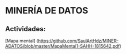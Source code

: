 # MINERÍA DE DATOS
## Actividades: 
[Mapa mental] (https://github.com/SaulArtHdz/MINER-ADATOS/blob/master/MapaMental1-SAHH-1815642.pdf)
